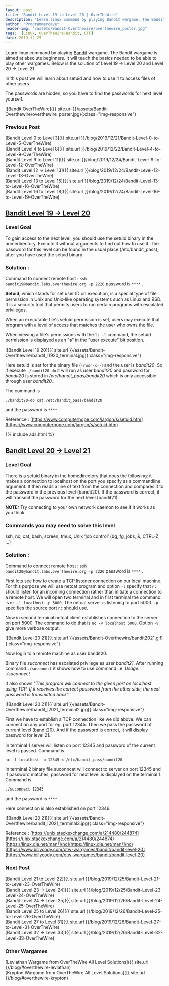 ```yaml
---
layout: post
title: "Bandit Level 19 to Level 20 | OverTheWire"
description: "Learn linux command by playing Bandit wargame. The Bandit wargame is aimed at absolute beginners. It will teach the basics needed to be able to play other wargames. Below is the solution of Level 19 → Level 20 and Level 20 → Level 21. In this post we will learn about setuid and how to use it to access files of other users. The passwords are hidden, so you have to find the passwords for next level yourself."
author: "Programmercave"
header-img: "/assets/Bandit-Overthewire/overthewire_poster.jpg"
tags:  [Linux, OverTheWire-Bandit, CTF]
date: 2019-12-25
---
```


Learn linux command by playing [Bandit](https://overthewire.org/wargames/bandit/) wargame. The Bandit wargame is aimed at absolute beginners. It will teach the basics needed to be able to play other wargames. Below is the solution of Level 19 → Level 20 and Level 20 → Level 21. 

In this post we will learn about setuid and how to use it to access files of other users.

The passwords are hidden, so you have to find the passwords for next level yourself.

![Bandit OverTheWire]({{ site.url }}/assets/Bandit-Overthewire/overthewire_poster.jpg){:class="img-responsive"}

### Previous Post

[Bandit Level 0 to Level 3]({{ site.url }}/blog/2019/12/21/Bandit-Level-0-to-Level-5-OverTheWire)<br/>
[Bandit Level 4 to Level 8]({{ site.url }}/blog/2019/12/22/Bandit-Level-4-to-Level-9-OverTheWire)<br/>
[Bandit Level 9 to Level 11]({{ site.url }}/blog/2019/12/24/Bandit-Level-9-to-Level-12-OverTheWire)<br/>
[Bandit Level 12 → Level 13]({{ site.url }}/blog/2019/12/24/Bandit-Level-12-Level-13-OverTheWire)<br/>
[Bandit Level 13 to Level 15]({{ site.url }}/blog/2019/12/24/Bandit-Level-13-to-Level-16-OverTheWire)<br/>
[Bandit Level 16 to Level 18]({{ site.url }}/blog/2019/12/24/Bandit-Level-16-to-Level-19-OverTheWire)<br/>

## [Bandit Level 19 → Level 20](https://overthewire.org/wargames/bandit/bandit20.html)

### Level Goal

To gain access to the next level, you should use the setuid binary in the homedirectory. Execute it without arguments to find out how to use it. The password for this level can be found in the usual place (/etc/bandit_pass), after you have used the setuid binary.

### Solution : 

Command to connect remote host : `ssh bandit19@bandit.labs.overthewire.org -p 2220` password is `****` .

**Setuid**, which stands for set user ID on execution, is a special type of file permission in Unix and Unix-like operating systems such as Linux and BSD. It is a security tool that permits users to run certain programs with escalated privileges.

When an executable file's setuid permission is set, users may execute that program with a level of access that matches the user who owns the file.

When viewing a file's permissions with the `ls -l` command, the setuid permission is displayed as an "**s**" in the "user execute" bit position.

![Bandit Level 19 20]({{ site.url }}/assets/Bandit-Overthewire/bandit_l1920_terminal.jpg){:class="img-responsive"}

Here setuid is set for the binary file (`-rwsr-x--`) and the user is *bandit20*. So if execute `./bandit20-do` it will run as user *bandit20* and password for *bandit20* is stored in */etc/bandit_paas/bandit20* which is only accessible through user *bandit20*.

The command is 
```
./bandit20-do cat /etc/bandit_pass/bandit20
```

and the password is `****` .

Reference : [https://www.computerhope.com/jargon/s/setuid.htm](https://www.computerhope.com/jargon/s/setuid.htm)

{% include ads.html %}<br/>

## [Bandit Level 20 → Level 21](https://overthewire.org/wargames/bandit/bandit21.html)

### Level Goal

There is a setuid binary in the homedirectory that does the following: it makes a connection to localhost on the port you specify as a commandline argument. It then reads a line of text from the connection and compares it to the password in the previous level (bandit20). If the password is correct, it will transmit the password for the next level (bandit21).

**NOTE:** Try connecting to your own network daemon to see if it works as you think

### Commands you may need to solve this level

ssh, nc, cat, bash, screen, tmux, Unix ‘job control’ (bg, fg, jobs, &, CTRL-Z, …)

### Solution : 

Command to connect remote host : `ssh bandit20@bandit.labs.overthewire.org -p 2220` password is `****` .

First lets see how to create a TCP listener connection on our local machine. For this purpose we will use netcat program and option `-l` specify that `nc` should listen for an incoming connection rather than initiate a connection to a remote host. We will open two terminal and in first terminal the command is `nc -l localhost -p 5000`. The netcat server is listening to port 5000. `-p` specifies the source port `nc` should use.

Now in second terminal netcat client establishes connection to the server on port 5000. The command to do that is `nc -v localhost 5000`. Option `-v` give more verbose output. 

![Bandit Level 20 21]({{ site.url }}/assets/Bandit-Overthewire/bandit2021.gif){:class="img-responsive"}

Now login to a remote machine as user bandit20.

Binary file *suconnect* has escalated privilege as user *bandit21*. After running command `./suconnect` it shows how to use command i.e. *Usage: ./suconnect* <portnumber>

It also shows “*This program will connect to the given port on localhost using TCP. If it receives the correct password from the other side, the next password is transmitted back*”.

![Bandit Level 20 21]({{ site.url }}/assets/Bandit-Overthewire/bandit_l2021_terminal2.jpg){:class="img-responsive"}

First we have to establish a TCP connection like we did above. We can connect on any port for eg. port 12345. Then we pass the password of current level (bandit20). And if the password is correct, it will display password for level 21.

In terminal 1 server will listen on port 12345 and password of the current level is passed. Command is
```
nc -l localhost -p 12345 < /etc/bandit_pass/bandit20
```

In terminal 2 binary file suconncet will connect to server on port 12345 and if password matches, password for next level is displayed on the terminal 1. Command is 
```
./suconnect 12345
```

and the password is `****` .

Here connection is also established on port 12346.

![Bandit Level 20 21]({{ site.url }}/assets/Bandit-Overthewire/bandit_l2021_terminal3.jpg){:class="img-responsive"}

Reference : [https://unix.stackexchange.com/a/214480/244874](https://unix.stackexchange.com/a/214480/244874)<br/>
[https://linux.die.net/man/1/nc](https://linux.die.net/man/1/nc)<br/>
[https://www.billycody.com/otw-wargames/bandit/bandit-level-20](https://www.billycody.com/otw-wargames/bandit/bandit-level-20)<br/>

### Next Post

[Bandit Level 21 to Level 22]({{ site.url }}/blog/2019/12/25/Bandit-Level-21-to-Level-23-OverTheWire)
<br/>
[Bandit Level 23 → Level 24]({{ site.url }}/blog/2019/12/25/Bandit-Level-23-Level-24-OverTheWire)<br/>
[Bandit Level 24 → Level 25]({{ site.url }}/blog/2019/12/26/Bandit-Level-24-Level-25-OverTheWire)<br/>
[Bandit Level 25 to Level 26]({{ site.url }}/blog/2019/12/26/Bandit-Level-25-to-Level-26-OverTheWire)<br/>
[Bandit Level 27 to Level 31]({{ site.url }}/blog/2019/12/26/Bandit-Level-27-to-Level-31-OverTheWire)<br/>
[Bandit Level 32 → Level 33]({{ site.url }}/blog/2019/12/26/Bandit-Level-32-Level-33-OverTheWire)<br/>

### Other Wargames
[Leviathan Wargame from OverTheWire All Level Solutions]({{ site.url }}/blog/#overthewire-leviathan)<br/> 
[Krypton Wargame from OverTheWire All Level Solutions]({{ site.url }}/blog/#overthewire-krypton)<br/>
